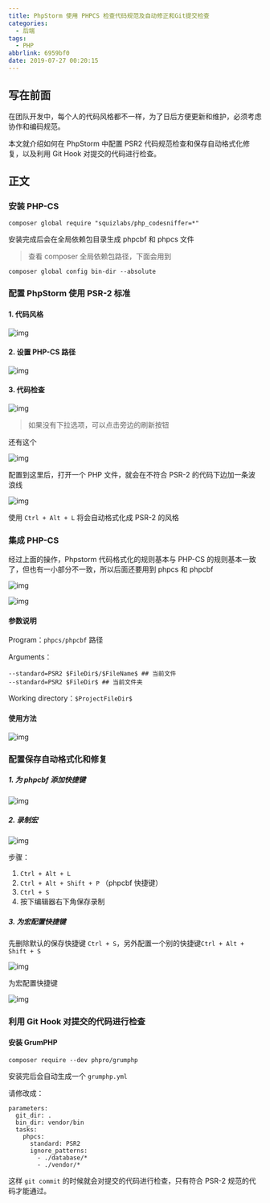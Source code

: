 ```yaml
---
title: PhpStorm 使用 PHPCS 检查代码规范及自动修正和Git提交检查
categories:
  - 后端
tags:
  - PHP
abbrlink: 6959bf0
date: 2019-07-27 00:20:15
---
```


## 写在前面

在团队开发中，每个人的代码风格都不一样，为了日后方便更新和维护，必须考虑协作和编码规范。

本文就介绍如何在 PhpStorm 中配置 PSR2 代码规范检查和保存自动格式化修复，以及利用 Git Hook 对提交的代码进行检查。

## 正文

### 安装 PHP-CS

```
composer global require "squizlabs/php_codesniffer=*"
```

安装完成后会在全局依赖包目录生成 phpcbf 和 phpcs 文件

> 查看 composer 全局依赖包路径，下面会用到

```
composer global config bin-dir --absolute
```

### 配置 PhpStorm 使用 PSR-2 标准

#### 1. 代码风格

![img](https://gd4ark-1258805822.cos.ap-guangzhou.myqcloud.com/images/d8bf4d6423310685be6a4bdcd55ff64.png)

#### 2. 设置 PHP-CS 路径

![img](https://gd4ark-1258805822.cos.ap-guangzhou.myqcloud.com/images/150de5624de5b230c93bb636eb794e7.png)

#### 3. 代码检查

![img](https://gd4ark-1258805822.cos.ap-guangzhou.myqcloud.com/images/3eb78dc76568e3656798747eea83e8c.png)

> 如果没有下拉选项，可以点击旁边的刷新按钮

还有这个

![img](https://gd4ark-1258805822.cos.ap-guangzhou.myqcloud.com/images/d9c37df038c2cf0a6538ea4bc5630ca.png)

配置到这里后，打开一个 PHP 文件，就会在不符合 PSR-2 的代码下边加一条波浪线

![img](https://gd4ark-1258805822.cos.ap-guangzhou.myqcloud.com/images/20190727141029.png)

使用 `Ctrl + Alt + L` 将会自动格式化成 PSR-2 的风格

### 集成 PHP-CS

经过上面的操作，Phpstorm 代码格式化的规则基本与 PHP-CS 的规则基本一致了，但也有一小部分不一致，所以后面还要用到 phpcs 和 phpcbf

![img](https://gd4ark-1258805822.cos.ap-guangzhou.myqcloud.com/images/20190727141709.png)

![img](https://gd4ark-1258805822.cos.ap-guangzhou.myqcloud.com/images/20190727141817.png)

#### 参数说明

Program：`phpcs/phpcbf` 路径

Arguments：

```
--standard=PSR2 $FileDir$/$FileName$ ## 当前文件
--standard=PSR2 $FileDir$ ## 当前文件夹
```

Working directory：`$ProjectFileDir$`

#### 使用方法

![img](https://gd4ark-1258805822.cos.ap-guangzhou.myqcloud.com/images/20190727142731.png)

### 配置保存自动格式化和修复

##### 1. 为 phpcbf 添加快捷键

![img](https://gd4ark-1258805822.cos.ap-guangzhou.myqcloud.com/images/20190727142957.png)

##### 2. 录制宏

![img](https://gd4ark-1258805822.cos.ap-guangzhou.myqcloud.com/images/20190727143052.png)

步骤：

1. `Ctrl + Alt + L`
2. `Ctrl + Alt + Shift + P` （phpcbf 快捷键）
3. `Ctrl + S`
4. 按下编辑器右下角保存录制

##### 3. 为宏配置快捷键

先删除默认的保存快捷键 `Ctrl + S`，另外配置一个别的快捷键`Ctrl + Alt + Shift + S`

![img](https://gd4ark-1258805822.cos.ap-guangzhou.myqcloud.com/images/20190727143522.png)

为宏配置快捷键

![img](https://gd4ark-1258805822.cos.ap-guangzhou.myqcloud.com/images/20190727143824.png)

### 利用 Git Hook 对提交的代码进行检查

#### 安装 GrumPHP

```
composer require --dev phpro/grumphp
```

安装完后会自动生成一个 `grumphp.yml`

请修改成：

```
parameters:
  git_dir: .
  bin_dir: vendor/bin
  tasks:
    phpcs:
      standard: PSR2
      ignore_patterns:
        - ./database/*
        - ./vendor/*
```

这样 `git commit` 的时候就会对提交的代码进行检查，只有符合 PSR-2 规范的代码才能通过。
